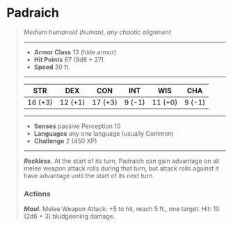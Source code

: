 # Padraich
>*Medium humanoid (human), any chaotic alignment*
>___
>- **Armor Class** 13 (hide armor)
>- **Hit Points** 67 (9d8 + 27)
>- **Speed** 30 ft.
>___
>|STR|DEX|CON|INT|WIS|CHA|
>|:---:|:---:|:---:|:---:|:---:|:---:|
>|16 (+3)|12 (+1)|17 (+3)|9 (-1)|11 (+0)|9 (-1)|
>___
>- **Senses** passive Perception 10
>- **Languages** any one language (usually Common)
>- **Challenge** 2 (450 XP)
>___
>***Reckless.*** At the start of its turn, Padraich can gain advantage on all melee weapon attack rolls during that turn, but attack rolls against it have advantage until the start of its next turn.  
>
>### Actions
>***Maul.*** Melee Weapon Attack: +5 to hit, reach 5 ft., one target. Hit: 10 (2d6 + 3) bludgeoning damage.